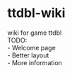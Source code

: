 # ttdbl-wiki
wiki for game ttdbl<br />
TODO:<br />
    - Welcome page<br />
    - Better layout<br />
    - More information
